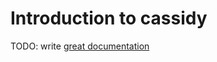 # Introduction to cassidy

TODO: write [great documentation](http://jacobian.org/writing/what-to-write/)
